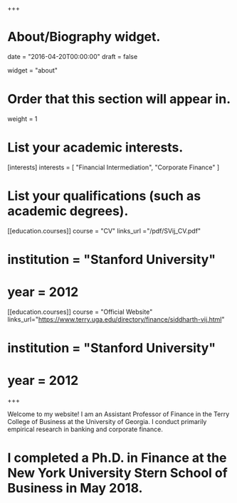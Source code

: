 +++
# About/Biography widget.

date = "2016-04-20T00:00:00"
draft = false

widget = "about"

# Order that this section will appear in.
weight = 1

# List your academic interests.
[interests]
  interests = [
    "Financial Intermediation",
    "Corporate Finance"
  ]

# List your qualifications (such as academic degrees).
[[education.courses]]
 course = "CV"
 links_url ="/pdf/SVij_CV.pdf"
# institution = "Stanford University"
# year = 2012

[[education.courses]]
 course = "Official Website"
 links_url="https://www.terry.uga.edu/directory/finance/siddharth-vij.html"
# institution = "Stanford University"
# year = 2012

 
+++


Welcome to my website! I am an Assistant Professor of Finance in the Terry College of Business at the University of Georgia. I conduct primarily empirical research in banking and corporate finance. 

# I completed a Ph.D. in Finance at the New York University Stern School of Business in May 2018.

<!-- I'll be joining the [Department of Finance](http://www.terry.uga.edu/academics/offices/finance) in the [Terry College of Business]
(http://www.terry.uga.edu/) at the [University of Georgia](http://www.uga.edu/) as an Assistant Professor in August 2018.
 -->